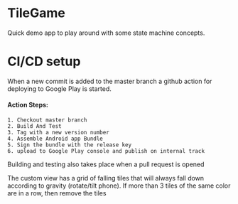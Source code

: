 # TileGame
Quick demo app to play around with some state machine concepts.

# CI/CD setup
When a new commit is added to the master branch a github action for deploying to Google Play is started.
#### Action Steps:
    1. Checkout master branch
    2. Build And Test
    3. Tag with a new version number
    4. Assemble Android app Bundle
    5. Sign the bundle with the release key
    6. upload to Google Play console and publish on internal track

Building and testing also takes place when a pull request is opened

The custom view has a grid of falling tiles that will always fall down according to gravity (rotate/tilt phone).
If more than 3 tiles of the same color are in a row, then remove the tiles
